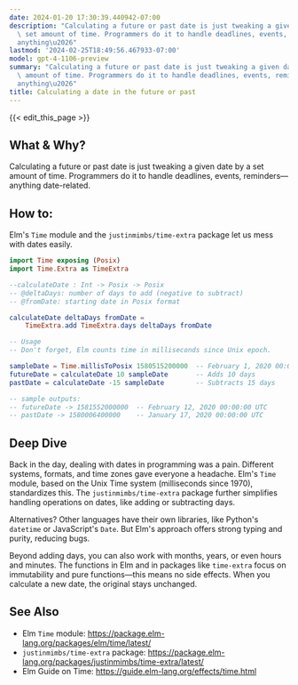```yaml
---
date: 2024-01-20 17:30:39.440942-07:00
description: "Calculating a future or past date is just tweaking a given date by a\
  \ set amount of time. Programmers do it to handle deadlines, events, reminders\u2014\
  anything\u2026"
lastmod: '2024-02-25T18:49:56.467933-07:00'
model: gpt-4-1106-preview
summary: "Calculating a future or past date is just tweaking a given date by a set\
  \ amount of time. Programmers do it to handle deadlines, events, reminders\u2014\
  anything\u2026"
title: Calculating a date in the future or past
---
```


{{< edit_this_page >}}

## What & Why?
Calculating a future or past date is just tweaking a given date by a set amount of time. Programmers do it to handle deadlines, events, reminders—anything date-related.

## How to:
Elm's `Time` module and the `justinmimbs/time-extra` package let us mess with dates easily.

```Elm
import Time exposing (Posix)
import Time.Extra as TimeExtra

--calculateDate : Int -> Posix -> Posix
-- @deltaDays: number of days to add (negative to subtract)
-- @fromDate: starting date in Posix format

calculateDate deltaDays fromDate =
    TimeExtra.add TimeExtra.days deltaDays fromDate

-- Usage
-- Don't forget, Elm counts time in milliseconds since Unix epoch.

sampleDate = Time.millisToPosix 1580515200000  -- February 1, 2020 00:00:00 UTC
futureDate = calculateDate 10 sampleDate       -- Adds 10 days
pastDate = calculateDate -15 sampleDate        -- Subtracts 15 days

-- sample outputs:
-- futureDate -> 1581552000000  -- February 12, 2020 00:00:00 UTC
-- pastDate -> 1580006400000    -- January 17, 2020 00:00:00 UTC
```

## Deep Dive
Back in the day, dealing with dates in programming was a pain. Different systems, formats, and time zones gave everyone a headache. Elm's `Time` module, based on the Unix Time system (milliseconds since 1970), standardizes this. The `justinmimbs/time-extra` package further simplifies handling operations on dates, like adding or subtracting days.

Alternatives? Other languages have their own libraries, like Python's `datetime` or JavaScript's `Date`. But Elm's approach offers strong typing and purity, reducing bugs.

Beyond adding days, you can also work with months, years, or even hours and minutes. The functions in Elm and in packages like `time-extra` focus on immutability and pure functions—this means no side effects. When you calculate a new date, the original stays unchanged.

## See Also
- Elm `Time` module: https://package.elm-lang.org/packages/elm/time/latest/
- `justinmimbs/time-extra` package: https://package.elm-lang.org/packages/justinmimbs/time-extra/latest/
- Elm Guide on Time: https://guide.elm-lang.org/effects/time.html
